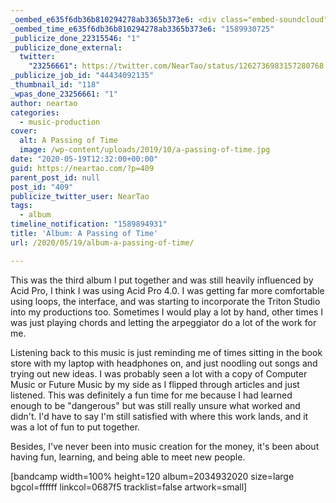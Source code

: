 ```yaml
---
_oembed_e635f6db36b810294278ab3365b373e6: <div class="embed-soundcloud"><iframe title="BB 278 - Bahia Destiny by NearTao" width="500" height="400" scrolling="no" frameborder="no" src="https://w.soundcloud.com/player/?visual=true&url=https%3A%2F%2Fapi.soundcloud.com%2Ftracks%2F822495652&show_artwork=true&maxwidth=500&maxheight=750&dnt=1"></iframe></div>
_oembed_time_e635f6db36b810294278ab3365b373e6: "1589930725"
_publicize_done_22315546: "1"
_publicize_done_external:
  twitter:
    "23256661": https://twitter.com/NearTao/status/1262736983157280768
_publicize_job_id: "44434092135"
_thumbnail_id: "118"
_wpas_done_23256661: "1"
author: neartao
categories:
  - music-production
cover:
  alt: A Passing of Time
  image: /wp-content/uploads/2019/10/a-passing-of-time.jpg
date: "2020-05-19T12:32:00+00:00"
guid: https://neartao.com/?p=409
parent_post_id: null
post_id: "409"
publicize_twitter_user: NearTao
tags:
  - album
timeline_notification: "1589894931"
title: 'Album: A Passing of Time'
url: /2020/05/19/album-a-passing-of-time/

---
```

This was the third album I put together and was still heavily influenced by Acid Pro, I think I was using Acid Pro 4.0. I was getting far more comfortable using loops, the interface, and was starting to incorporate the Triton Studio into my productions too. Sometimes I would play a lot by hand, other times I was just playing chords and letting the arpeggiator do a lot of the work for me.

Listening back to this music is just reminding me of times sitting in the book store with my laptop with headphones on, and just noodling out songs and trying out new ideas. I was probably seen a lot with a copy of Computer Music or Future Music by my side as I flipped through articles and just listened. This was definitely a fun time for me because I had learned enough to be "dangerous" but was still really unsure what worked and didn't. I'd have to say I'm still satisfied with where this work lands, and it was a lot of fun to put together.

Besides, I've never been into music creation for the money, it's been about having fun, learning, and being able to meet new people.

\[bandcamp width=100% height=120 album=2034932020 size=large bgcol=ffffff linkcol=0687f5 tracklist=false artwork=small\]
